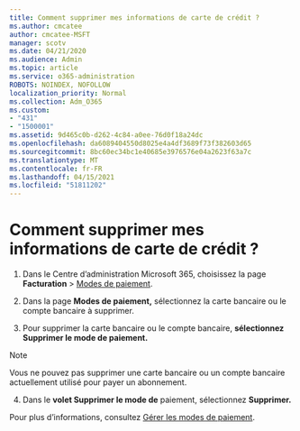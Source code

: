 ```yaml
---
title: Comment supprimer mes informations de carte de crédit ?
ms.author: cmcatee
author: cmcatee-MSFT
manager: scotv
ms.date: 04/21/2020
ms.audience: Admin
ms.topic: article
ms.service: o365-administration
ROBOTS: NOINDEX, NOFOLLOW
localization_priority: Normal
ms.collection: Adm_O365
ms.custom:
- "431"
- "1500001"
ms.assetid: 9d465c0b-d262-4c84-a0ee-76d0f18a24dc
ms.openlocfilehash: da6089404550d8025e4a4df3689f73f382603d65
ms.sourcegitcommit: 8bc60ec34bc1e40685e3976576e04a2623f63a7c
ms.translationtype: MT
ms.contentlocale: fr-FR
ms.lasthandoff: 04/15/2021
ms.locfileid: "51811202"
---
```

# <a name="how-do-i-remove-my-credit-card-information"></a>Comment supprimer mes informations de carte de crédit ?

1. Dans le Centre d’administration Microsoft 365, choisissez la page **Facturation** \> [Modes de paiement](https://go.microsoft.com/fwlink/p/?linkid=2018806).

2. Dans la page **Modes de paiement,** sélectionnez la carte bancaire ou le compte bancaire à supprimer.

3. Pour supprimer la carte bancaire ou le compte bancaire, **sélectionnez Supprimer le mode de paiement.**

> [!NOTE]
> Vous ne pouvez pas supprimer une carte bancaire ou un compte bancaire actuellement utilisé pour payer un abonnement.

4. Dans le **volet Supprimer le mode de** paiement, sélectionnez **Supprimer.**

Pour plus d’informations, consultez [Gérer les modes de paiement](https://docs.microsoft.com/microsoft-365/commerce/billing-and-payments/manage-payment-methods).